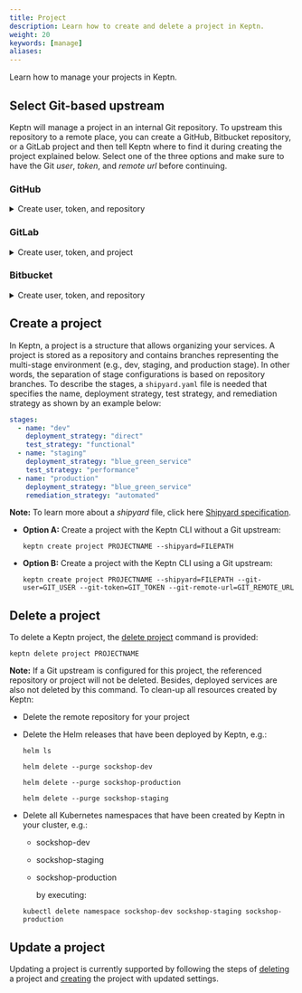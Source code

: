 ```yaml
---
title: Project
description: Learn how to create and delete a project in Keptn.
weight: 20
keywords: [manage]
aliases:
---
```


Learn how to manage your projects in Keptn.

## Select Git-based upstream  

Keptn will manage a project in an internal Git repository. To upstream this repository to a remote place, you can create a GitHub, Bitbucket repository, or a GitLab project and then tell Keptn where to find it during creating the project explained below. Select one of the three options and make sure to have the Git *user*, *token*, and *remote url* before continuing.

### GitHub
<details><summary>Create user, token, and repository</summary>
<p>

1. If you do not have a GitHub user, create a user by [signing up](https://github.com/join?source=header-home). 

1. Create a [personal access token](https://help.github.com/en/articles/creating-a-personal-access-token-for-the-command-line) for your user with *repo* scope:

    {{< popup_image 
    link="./assets/github_access_token.png" 
    caption="GitHub access token" 
    width="600px">}} 

1. (optional) If you want to use a dedicated GitHub organization for your repository, create a [GitHub organization](https://github.com/organizations/new).

1. Go to your account or your GitHub organization and create a [GitHub repository](https://help.github.com/en/articles/create-a-repo).

    **Note:** Click the **Initialize this repository with a README** checkbox to initialize the repository, which is a prerequisite.

    {{< popup_image 
    link="./assets/github_create_repo.png" 
    caption="GitHub create repository" 
    width="600px">}}  

</p>
</details>

### GitLab
<details><summary>Create user, token, and project</summary>
<p>

1. If you do not have a GitLab user, create a user by [signing up for a free trial](https://customers.gitlab.com/trials/new?gl_com=true). 

1. Create a [personal access token](https://docs.gitlab.com/ee/user/profile/personal_access_tokens.html) for your user with *write_repo* scope:

    {{< popup_image 
    link="./assets/gitlab_access_token.png" 
    caption="GitHub access token" 
    width="600px">}} 

1. Go to your account and create a [GitLab project](https://docs.gitlab.com/ee/gitlab-basics/create-project.html).

    **Note:** Click the **Initialize this repository with a README** checkbox to initialize the repository, which is a prerequisite.

    {{< popup_image 
    link="./assets/gitlab_create_project.png" 
    caption="GitLab create project" 
    width="600px">}} 

</p>
</details>

### Bitbucket
<details><summary>Create user, token, and repository</summary>
<p>

1. If you do not have a Bitbucket user, create a user by [signing up for a free trial](https://bitbucket.org/account/signup/). 

1. Create an [app password](https://docs.gitlab.com/ee/user/profile/personal_access_tokens.html) for your user with *Write* permissions. Therefore, select your User > **View profile** > **Settings** > **App passwords** > **Create app password**

    {{< popup_image 
    link="./assets/bitbucket_access_token.png" 
    caption="Bitbucket access token" 
    width="600px">}} 

1. Go to your account and create a [Bitbucket repository](https://docs.gitlab.com/ee/gitlab-basics/create-project.html).

    **Note:** Select *Include a README?* - **Yes, with a template** to initialize the repository, which is a prerequisite.

    {{< popup_image 
    link="./assets/bitbucket_create_repo.png" 
    caption="Bitbucket create repository" 
    width="600px">}} 

</p>
</details>

## Create a project

In Keptn, a project is a structure that allows organizing your services. 
A project is stored as a repository and contains branches representing the multi-stage environment (e.g., dev, staging, and production stage). In other words, the separation of stage configurations is based on repository branches. To describe the stages, a `shipyard.yaml` file is needed that specifies the name, deployment strategy, test strategy, and remediation strategy as shown by an example below:

```yaml
stages:
  - name: "dev"
    deployment_strategy: "direct"
    test_strategy: "functional"
  - name: "staging"
    deployment_strategy: "blue_green_service"
    test_strategy: "performance"
  - name: "production"
    deployment_strategy: "blue_green_service"
    remediation_strategy: "automated"
```

**Note:**  To learn more about a *shipyard* file, click here [Shipyard specification](https://github.com/keptn/spec/blob/0.1.1/shipyard.md).

* **Option A:** Create a project with the Keptn CLI without a Git upstream: 
  ```console
  keptn create project PROJECTNAME --shipyard=FILEPATH
  ```

* **Option B:** Create a project with the Keptn CLI using a Git upstream: 
  ```console
  keptn create project PROJECTNAME --shipyard=FILEPATH --git-user=GIT_USER --git-token=GIT_TOKEN --git-remote-url=GIT_REMOTE_URL
  ```

## Delete a project

To delete a Keptn project, the [delete project](../../reference/cli#keptn-delete-project) command is provided:
  ```console
  keptn delete project PROJECTNAME
  ```

**Note:** If a Git upstream is configured for this project, the referenced repository or project will not be deleted. Besides, deployed services are also not deleted by this command. 
To clean-up all resources created by Keptn: 

- Delete the remote repository for your project

- Delete the Helm releases that have been deployed by Keptn, e.g.:

  ```console
  helm ls
  ```
  ```console
  helm delete --purge sockshop-dev
  ```
  ```console
  helm delete --purge sockshop-production
  ```
  ```console
  helm delete --purge sockshop-staging
  ```

- Delete all Kubernetes namespaces that have been created by Keptn in your cluster, e.g.:
  - sockshop-dev
  - sockshop-staging
  - sockshop-production

    by executing:

  ```console
  kubectl delete namespace sockshop-dev sockshop-staging sockshop-production
  ```

## Update a project

Updating a project is currently supported by following the steps of [deleting](#delete-a-project) a project and [creating](#create-a-project) the project with updated settings.
